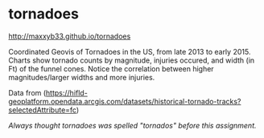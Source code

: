 # tornadoes

http://maxxyb33.github.io/tornadoes

Coordinated Geovis of Tornadoes in the US, from late 2013 to early 2015.  Charts show tornado counts by magnitude, injuries occured, and width (in Ft) of the funnel cones. Notice the correlation between higher magnitudes/larger widths and more injuries.

Data from (https://hifld-geoplatform.opendata.arcgis.com/datasets/historical-tornado-tracks?selectedAttribute=fc)



_Always thought tornadoes was spelled "tornados" before this assignment._
